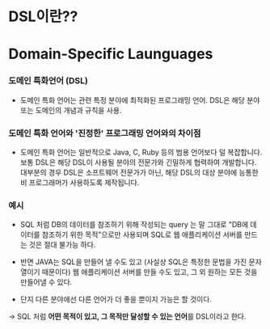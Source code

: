 # DSL이란??

# Domain-Specific Launguages

### 도메인 특화언어 (DSL)
- 도메인 특화 언어는 관련 특정 분야에 최적화된 프로그래밍 언어. DSL은 해당 분야 또는 도메인의 개념과 규칙을 사용.

### 도메인 특화 언어와 '진정한' 프로그래밍 언어와의 차이점
- 도메인 특화 언어는 일반적으로 Java, C, Ruby 등의 범용 언어보다 덜 복잡합니다. 보통 DSL은 해당 DSL이 사용될 분야의 전문가와 긴밀하게 협력하여 개발합니다. 대부분의 경우 DSL은 소프트웨어 전문가가 아닌, 해당 DSL의 대상 분야에 능통한 비 프로그래머가 사용하도록 제작됩니다.

### 예시

- SQL 처럼 DB의 데이터를 참조하기 위해 작성되는 query 는 말 그대로 "DB에 데이터를 참조하기 위한 목적"으로만 사용되며 SQL로 웹 애플리케이션 서버를 만드는 것은 절대 불가능 하다.

- 반면 JAVA는 SQL을 만들어 낼 수도 있고 (사실상 SQL은 특정한 문법을 가진 문자열이기 때문이다) 웹 애플리케이션 서버를 만들 수도 있고, 그 외 원하는 모든 것을 만들어낼 수 있다.
- 단지 다른 분야에선 다른 언어가 더 좋을 뿐이지 가능은 할 것이다.

-> SQL 처럼 **어떤 목적이 있고, 그 목적만 달성할 수 있는 언어**를 DSL이라고 한다.
